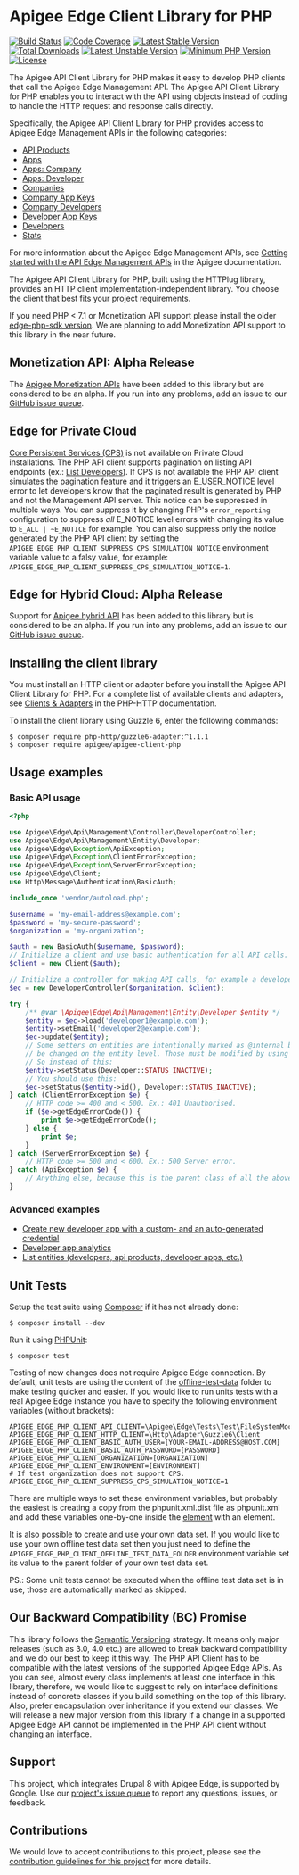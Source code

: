 # Apigee Edge Client Library for PHP

[![Build Status](https://travis-ci.org/apigee/apigee-client-php.svg?branch=2.x)](https://travis-ci.org/apigee/apigee-client-php)
[![Code Coverage](https://codecov.io/gh/apigee/apigee-client-php/branch/2.x/graph/badge.svg)](https://codecov.io/gh/apigee/apigee-client-php/branch/2.x)
[![Latest Stable Version](https://poser.pugx.org/apigee/apigee-client-php/v/stable)](https://packagist.org/packages/apigee/apigee-client-php)
[![Total Downloads](https://poser.pugx.org/apigee/apigee-client-php/downloads)](https://packagist.org/packages/apigee/apigee-client-php)
[![Latest Unstable Version](https://img.shields.io/badge/unstable-2.0.x--dev-orange.svg?style=flat-square)](https://packagist.org/packages/apigee/apigee-client-php)
[![Minimum PHP Version](https://img.shields.io/badge/PHP-%3E%3D%207.1-8892BF.svg?style=flat-square)](https://php.net/)
[![License](https://poser.pugx.org/apigee/apigee-client-php/license)](https://packagist.org/packages/apigee/apigee-client-php)

The Apigee API Client Library for PHP makes it easy to develop PHP clients that call the Apigee Edge Management API. The
Apigee API Client Library for PHP  enables you to interact with the API using objects instead of coding to handle the
HTTP request and response calls directly.

Specifically, the Apigee API Client Library for PHP provides access to Apigee Edge Management APIs in the following
categories:

* [API Products](https://apidocs.apigee.com/api/api-products-1)
* [Apps](https://apidocs.apigee.com/api/apps-0)
* [Apps: Company](https://apidocs.apigee.com/api/apps-company)
* [Apps: Developer](https://apidocs.apigee.com/api/apps-developer)
* [Companies](https://apidocs.apigee.com/api/companies-0)
* [Company App Keys](https://apidocs.apigee.com/api/company-app-keys-0)
* [Company Developers](https://apidocs.apigee.com/api/company-developers-0)
* [Developer App Keys](https://apidocs.apigee.com/api/developer-app-keys)
* [Developers](https://apidocs.apigee.com/api/developers-0)
* [Stats](https://apidocs.apigee.com/api/stats)

For more information about the Apigee Edge Management APIs, see [Getting started with the API Edge Management APIs](https://apidocs.apigee.com/api-reference/content/api-reference-getting-started)
in the Apigee documentation.

The Apigee API Client Library for PHP, built using the HTTPlug library, provides an HTTP client
implementation-independent library. You choose the client that best fits your project requirements.

If you need PHP < 7.1 or Monetization API support please install the older [edge-php-sdk version](https://github.com/apigee/edge-php-sdk).
We are planning to add Monetization API support to this library in the near future.

## Monetization API: Alpha Release

The [Apigee Monetization APIs](https://apidocs.apigee.com/api-reference/content/monetization-apis) have been added to this library but are
considered to be an alpha.  If you run into any problems, add an issue to our [GitHub issue queue](https://github.com/apigee/apigee-client-php/issues).

## Edge for Private Cloud
[Core Persistent Services (CPS)](https://docs.apigee.com/api-platform/reference/cps) is not available on Private Cloud installations.
The PHP API client supports pagination on listing API endpoints (ex.: [List Developers](https://apidocs.apigee.com/management/apis/get/organizations/%7Borg_name%7D/developers)). If CPS is not available the PHP API client simulates the pagination feature and it triggers an E_USER_NOTICE level error to let developers know that the paginated result is generated by PHP and not the Management API server.
This notice can be suppressed in multiple ways. You can suppress it by changing PHP's `error_reporting` configuration to
suppress _all_ E_NOTICE level errors with changing its value to `E_ALL | ~E_NOTICE` for example. You can also suppress only the notice generated by the PHP API client by setting the `APIGEE_EDGE_PHP_CLIENT_SUPPRESS_CPS_SIMULATION_NOTICE` environment variable value to a falsy value, for example: `APIGEE_EDGE_PHP_CLIENT_SUPPRESS_CPS_SIMULATION_NOTICE=1`.

## Edge for Hybrid Cloud: Alpha Release

Support for [Apigee hybrid API](https://docs.apigee.com/hybrid/reference-overview) has been added to this library but is
considered to be an alpha.  If you run into any problems, add an issue to our [GitHub issue queue](https://github.com/apigee/apigee-client-php/issues).

## Installing the client library

You must install an HTTP client or adapter before you install the Apigee API Client Library for PHP. For a complete list
of available clients and adapters, see [Clients & Adapters](http://docs.php-http.org/en/latest/clients.html) in the
PHP-HTTP documentation.

To install the client library using Guzzle 6, enter the following commands:

```
$ composer require php-http/guzzle6-adapter:^1.1.1
$ composer require apigee/apigee-client-php
```

## Usage examples

### Basic API usage

```php
<?php

use Apigee\Edge\Api\Management\Controller\DeveloperController;
use Apigee\Edge\Api\Management\Entity\Developer;
use Apigee\Edge\Exception\ApiException;
use Apigee\Edge\Exception\ClientErrorException;
use Apigee\Edge\Exception\ServerErrorException;
use Apigee\Edge\Client;
use Http\Message\Authentication\BasicAuth;

include_once 'vendor/autoload.php';

$username = 'my-email-address@example.com';
$password = 'my-secure-password';
$organization = 'my-organization';

$auth = new BasicAuth($username, $password);
// Initialize a client and use basic authentication for all API calls.
$client = new Client($auth);

// Initialize a controller for making API calls, for example a developer controller to working with developer entities.
$ec = new DeveloperController($organization, $client);

try {
    /** @var \Apigee\Edge\Api\Management\Entity\Developer $entity */
    $entity = $ec->load('developer1@example.com');
    $entity->setEmail('developer2@example.com');
    $ec->update($entity);
    // Some setters on entities are intentionally marked as @internal because the underlying entity properties can not
    // be changed on the entity level. Those must be modified by using dedicated API calls.
    // So instead of this:
    $entity->setStatus(Developer::STATUS_INACTIVE);
    // You should use this:
    $ec->setStatus($entity->id(), Developer::STATUS_INACTIVE);
} catch (ClientErrorException $e) {
    // HTTP code >= 400 and < 500. Ex.: 401 Unauthorised.
    if ($e->getEdgeErrorCode()) {
        print $e->getEdgeErrorCode();
    } else {
        print $e;
    }
} catch (ServerErrorException $e) {
    // HTTP code >= 500 and < 600. Ex.: 500 Server error.
} catch (ApiException $e) {
    // Anything else, because this is the parent class of all the above.
}

```

### Advanced examples

* [Create new developer app with a custom- and an auto-generated credential](examples/create_new_app_with_credential.php)
* [Developer app analytics](examples/developer_app_analytics.php)
* [List entities (developers, api products, developer apps, etc.)](examples/list_multiple_entities.php)

## Unit Tests

Setup the test suite using [Composer](http://getcomposer.org/) if it has not already done:

```
$ composer install --dev
```

Run it using [PHPUnit](http://phpunit.de/):

```
$ composer test
```

Testing of new changes does not require Apigee Edge connection. By default, unit tests are using the content of the
[offline-test-data](tests/offline-test-data) folder to make testing quicker and easier. If you would like to run units
tests with a real Apigee Edge instance you have to specify the following environment variables (without brackets):

```shell
APIGEE_EDGE_PHP_CLIENT_API_CLIENT=\Apigee\Edge\Tests\Test\FileSystemMockClient
APIGEE_EDGE_PHP_CLIENT_HTTP_CLIENT=\Http\Adapter\Guzzle6\Client
APIGEE_EDGE_PHP_CLIENT_BASIC_AUTH_USER=[YOUR-EMAIL-ADDRESS@HOST.COM]
APIGEE_EDGE_PHP_CLIENT_BASIC_AUTH_PASSWORD=[PASSWORD]
APIGEE_EDGE_PHP_CLIENT_ORGANIZATION=[ORGANIZATION]
APIGEE_EDGE_PHP_CLIENT_ENVIRONMENT=[ENVIRONMENT]
# If test organization does not support CPS.
APIGEE_EDGE_PHP_CLIENT_SUPPRESS_CPS_SIMULATION_NOTICE=1
```

There are multiple ways to set these environment variables, but probably the easiest is creating a copy from the
phpunit.xml.dist file as phpunit.xml and add these variables one-by-one inside the [<php> element](https://phpunit.de/manual/current/en/appendixes.configuration.html#appendixes.configuration.php-ini-constants-variables)
with an <env> element.

It is also possible to create and use your own data set. If you would like to use your own offline test data set then
you just need to define the `APIGEE_EDGE_PHP_CLIENT_OFFLINE_TEST_DATA_FOLDER` environment variable set its value to the parent
folder of your own test data set.

PS.: Some unit tests cannot be executed when the offline test data set is in use, those are automatically marked as
skipped.

## Our Backward Compatibility (BC) Promise
This library follows the [Semantic Versioning](https://semver.org) strategy. It means only major releases (such as 3.0, 4.0 etc.) are allowed to break backward compatibility and we do our best to keep it this way.
The PHP API Client has to be compatible with the latest versions of the supported Apigee Edge APIs.
As you can see, almost every class implements at least one interface in this library, therefore, we would like to suggest to rely on interface definitions instead of concrete classes if you build something on the top of this library. Also, prefer encapsulation over inheritance if you extend our classes.
We will release a new major version from this library if a change in a supported Apigee Edge API cannot be implemented in the PHP API client without changing an interface.

## Support

This project, which integrates Drupal 8 with Apigee Edge, is supported by Google. Use our [project's issue queue](https://github.com/apigee/apigee-client-php/issues) to report any questions, issues, or feedback. 

## Contributions 
We would love to accept contributions to this project, please see the [contribution guidelines for this project](CONTRIBUTING.md) for more details.
